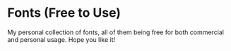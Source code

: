 # Fonts (Free to Use)
 My personal collection of fonts, all of them being free for both commercial and personal usage. Hope you like it!
